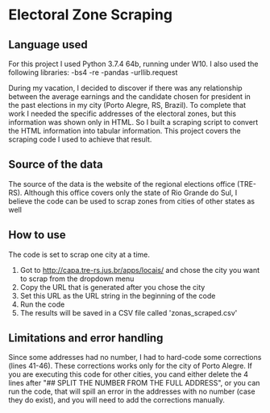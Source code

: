 # Electoral Zone Scraping

## Language used

For this project I used Python 3.7.4 64b, running under W10. I also used the following libraries:
-bs4
-re
-pandas
-urllib.request    

During my vacation, I decided to discover if there was any relationship between the average earnings and the candidate chosen for president in the past elections in my city (Porto Alegre, RS, Brazil). To complete that work I needed the specific addresses of the electoral zones, but this information was shown only in HTML. So I built a scraping script to convert the HTML information into tabular information. This project covers the scraping code I used to achieve that result.

## Source of the data

The source of the data is the website of the regional elections office (TRE-RS). Although this office covers only the state of Rio Grande do Sul, I believe the code can be used to scrap zones from cities of other states as well

## How to use

The code is set to scrap one city at a time. 

1) Got to http://capa.tre-rs.jus.br/apps/locais/ and chose the city you want to scrap from the dropdown menu
2) Copy the URL that is generated after you chose the city
3) Set this URL as the URL string in the beginning of the code
4) Run the code
5) The results will be saved in a CSV file called 'zonas_scraped.csv'

## Limitations and error handling

Since some addresses had no number, I had to hard-code some corrections (lines 41-46). These corrections works only for the city of Porto Alegre. If you are executing this code for other cities, you cand either delete the 4 lines after "## SPLIT THE NUMBER FROM THE FULL ADDRESS", or you can run the code, that will spill an error in the addresses with no number (case they do exist), and you will need to add the corrections manually.
